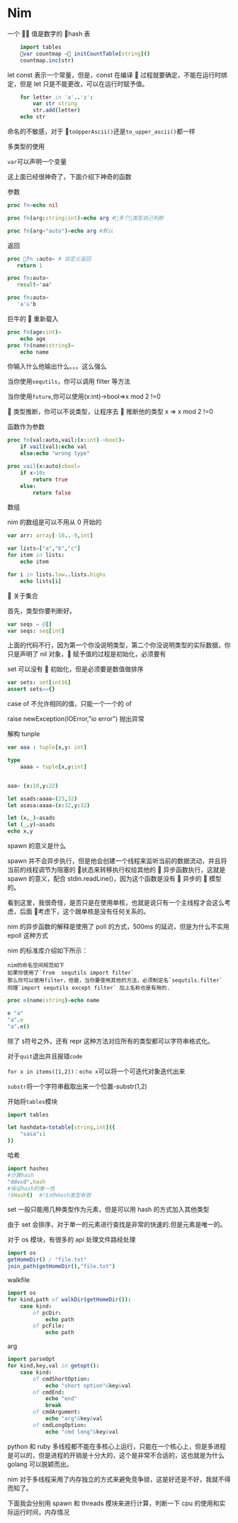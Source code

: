 # Nim

一个  值是数字的 hash 表

```nim
    import tables
    var countmap = initCountTable[string]()
    countmap.inc(str)
```

let const 表示一个常量，但是，const 在编译  过程就要确定，不能在运行时绑定，但是 let 只是不能更改，可以在运行时赋予值。

```nim
    for letter in 'a'..'z':
        var str string
        str.add(letter)
    echo str
```

命名的不敏感，对于 `toUpperAscii()`还是`to_upper_ascii()`都一样

多类型的使用

`var`可以声明一个变量

这上面已经很神奇了，下面介绍下神奇的函数

参数

```nim
proc fn=echo nil

proc fn(arg:string|int)=echo arg #多个类型自己判断

proc fn(arg="auto")=echo arg #默认
```

返回

```nim
proc fn :auto= # 自定义返回
   return 1

proc fn:auto=
   result='aa'

proc fn:auto=
   'a'&'b
```

巨牛的  重新载入

```nim
proc fn(age:int)=
    echo age
proc fn(name:string)=
    echo name
```

你输入什么他输出什么。。。这么强么

当你使用`sequtils`，你可以调用 filter 等方法

当你使用`future`,你可以使用(x:int)->bool=>x mod 2 !=0

 类型推断，你可以不说类型，让程序去  推断他的类型
x => x mod 2 !=0

函数作为参数

```nim
proc fn(val:auto,vail:(x:int)->bool)=
    if vail(val):echo val
    else:echo "wrong type"

proc vail(x:auto):bool=
    if x>10:
        return true
    else:
        return false
```

数组

nim 的数组是可以不用从 0 开始的

```nim
var arr: array[-10..-9,int]
```

```nim
var lists=["a","b","c"]
for item in lists:
    echo item

for i in lists.low..lists.high:
    echo lists[i]
```

 关于集合

首先，类型你要判断好。

```nim
var seqs = @[]
var seqs: seq[int]
```

上面的代码不行，因为第一个你没说明类型，第二个你没说明类型的实际数据，你只是声明了 nil 对象， 赋予值的过程是初始化，必须要有

set 可以没有  初始化，但是必须要是数值做排序

```nim
var sets: set[int16]
assert sets=={}
```

case of 不允许相同的值，只能一个一个的 of

raise newException(IOError,"io error") 抛出异常

解构 tunple

```nim
var aaa : tuple[x,y: int]

type
    aaaa = tuple[x,y:int]


aaa= (x:10,y:22)

let asads:aaaa=(23,32)
let asasa:aaaa=(x:32,y:32)

let (x,_)=asads
let (_,y)=asads
echo x,y
```

spawn 的意义是什么

spawn 并不会异步执行，但是他会创建一个线程来监听当前的数据流动，并且将当前的线程调节为阻塞的  状态来转移执行权给其他的  异步函数执行，这就是 spawn 的意义，配合 stdin.readLine()，因为这个函数是没有  异步的  模型的。

看到这里，我很奇怪，是否只是在使用单核，也就是说只有一个主线程才会这么考虑，后面  考虑下，这个跟单核是没有任何关系的。

nim 的异步函数的解释是使用了 poll 的方式，500ms 的延迟，但是为什么不实用 epoll 这种方式

nim 的标准库介绍如下所示：

    nim的命名空间规范如下
    如果你使用了`from  sequtils import filter`
    那么你可以使用filter，但是，当你要使用其他的方法，必须制定名`sequtils.filter`
    同理`import sequtils except filter` 加上名称也是有用的.

```nim
proc e(name:string)=echo name

e "a"
"a".e
"a".e()
```

除了 `$`符号之外，还有 repr 这种方法对应所有的类型都可以字符串格式化。

对于`quit`退出并且报错`code`

`for x in items([1,2])：echo x`可以将一个可迭代对象迭代出来

`substr`将一个字符串截取出来一个位置-substr(1,2)

开始将`tables`模块

```nim
import tables

let hashdata=totable[string,int]({
    "sasa":1
})
```

哈希

```nim
import hashes
#计算hash
"ddvcd".hash
#保证hash的唯一性
!$Hash()  #!$对hHash类型有效
```

set 一般只能用几种类型作为元素，但是可以用 hash 的方式加入其他类型

由于 set 会排序，对于单一的元素进行查找是非常的快速的.但是元素是唯一的。

对于 os 模块，有很多的 api 处理文件路经处理

```nim
import os
getHomeDir() / "file.txt"
join_path(getHomeDir(),"file.txt")
```

walkfile

```nim
import os
for kind,path of walkDir(getHomeDir()):
    case kind:
        of pcDir:
            echo path
        of pcFile:
            echo path
```

arg

```nim
import parseOpt
for kind,key,val in getopt():
    case kind:
        of cmdShortOption:
            echo "short option"&key&val
        of cmdEnd:
            echo "end"
            break
        of cmdArgument:
            echo "arg"&key&val
        of cmdLongOption:
            echo "cmd long"&key&val
```

python 和 ruby 多线程都不能在多核心上运行，只能在一个核心上，但是多进程是可以的，但是进程的开销是十分大的，这个是非常不合适的，这也就是为什么 golang 可以脱颖而出。

nim 对于多线程采用了内存独立的方式来避免竞争锁，这是好还是不好，我就不得而知了。

下面我会分别用 spawn 和 threads 模块来进行计算，判断一下 cpu 的使用和实际运行时间，内存情况
